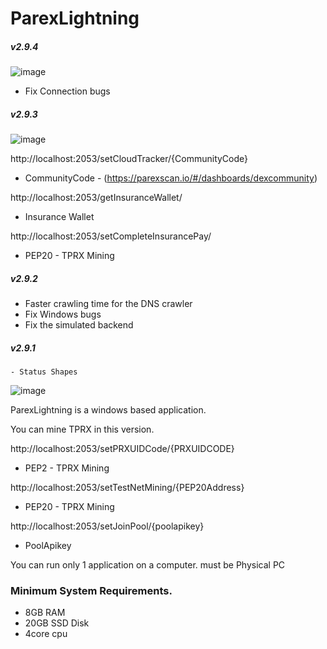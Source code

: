 # ParexLightning

##### v2.9.4

![image](https://github.com/parexchange/ParexLightning/assets/45968018/7fe26670-03fb-4120-9193-b2acd71a1938)

- Fix Connection bugs

##### v2.9.3

![image](https://github.com/parexchange/ParexLightning/assets/45968018/82ee5d85-d2c8-4188-b2bb-42716f22090d)

http://localhost:2053/setCloudTracker/{CommunityCode}
- CommunityCode - (https://parexscan.io/#/dashboards/dexcommunity)

http://localhost:2053/getInsuranceWallet/ 
- Insurance Wallet
  
http://localhost:2053/setCompleteInsurancePay/
- PEP20 - TPRX Mining


##### v2.9.2
- Faster crawling time for the DNS crawler
- Fix Windows bugs
- Fix the simulated backend


##### v2.9.1

```
- Status Shapes 
```
![image](https://github.com/parexchange/ParexLightning/assets/45968018/a3a56768-c6d0-4d0e-8bac-0c8587ed21e0)





ParexLightning is a windows based application.

You can mine TPRX in this version.

http://localhost:2053/setPRXUIDCode/{PRXUIDCODE}
- PEP2 - TPRX Mining

http://localhost:2053/setTestNetMining/{PEP20Address}
- PEP20 - TPRX Mining

http://localhost:2053/setJoinPool/{poolapikey}
- PoolApikey


You can run only 1 application on a computer.
must be Physical PC

### Minimum System Requirements.

- 8GB RAM
- 20GB SSD Disk
- 4core cpu


